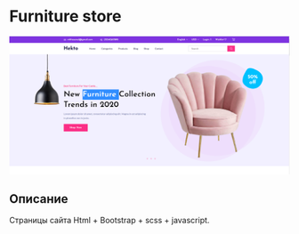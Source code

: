 # Furniture store 

![Furniture store icon](./image/furniture_store.png)

## Описание 

Страницы сайта Html + Bootstrap + scss + javascript.
